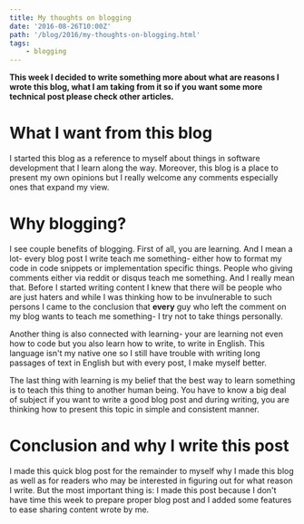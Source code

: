 ```yaml
---
title: My thoughts on blogging
date: '2016-08-26T10:00Z'
path: '/blog/2016/my-thoughts-on-blogging.html'
tags: 
    - blogging
---
```


**This week I decided to write something more about what are reasons I
wrote this blog, what I am taking from it so if you want some more
technical post please check other articles.**

What I want from this blog
==========================

I started this blog as a reference to myself about things in software
development that I learn along the way. Moreover, this blog is a place
to present my own opinions but I really welcome any comments especially
ones that expand my view.

Why blogging?
=============

I see couple benefits of blogging. First of all, you are learning. And I
mean a lot- every blog post I write teach me something- either how to
format my code in code snippets or implementation specific things.
People who giving comments either via reddit or disqus teach me
something. And I really mean that. Before I started writing content I
knew that there will be people who are just haters and while I was
thinking how to be invulnerable to such persons I came to the conclusion
that **every** guy who left the comment on my blog wants to teach me
something- I try not to take things personally.

Another thing is also connected with learning- your are learning not
even how to code but you also learn how to write, to write in English.
This language isn't my native one so I still have trouble with writing
long passages of text in English but with every post, I make myself
better.

The last thing with learning is my belief that the best way to learn
something is to teach this thing to another human being. You have to
know a big deal of subject if you want to write a good blog post and
during writing, you are thinking how to present this topic in simple and
consistent manner.

Conclusion and why I write this post
====================================

I made this quick blog post for the remainder to myself why I made this
blog as well as for readers who may be interested in figuring out for
what reason I write. But the most important thing is: I made this post
because I don't have time this week to prepare proper blog post and I
added some features to ease sharing content wrote by me.
